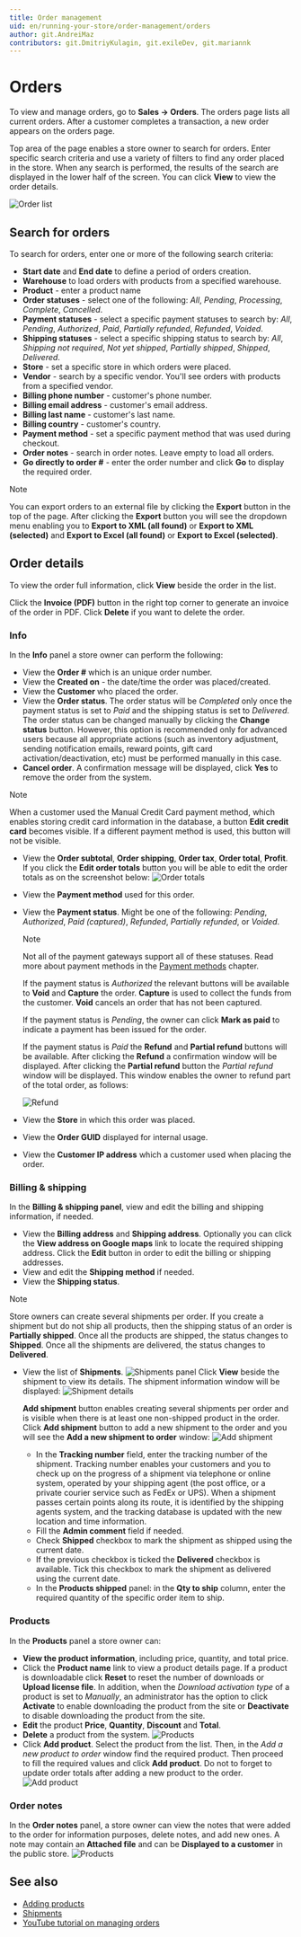 ```yaml
---
title: Order management
uid: en/running-your-store/order-management/orders
author: git.AndreiMaz
contributors: git.DmitriyKulagin, git.exileDev, git.mariannk
---
```


# Orders

To view and manage orders, go to **Sales → Orders**. The orders page lists all current orders. After a customer completes a transaction, a new order appears on the orders page.

Top area of the page enables a store owner to search for orders. Enter specific search criteria and use a variety of filters to find any order placed in the store. When any search is performed, the results of the search are displayed in the lower half of the screen. You can click **View** to view the order details.

![Order list](_static/orders/search.jpg)

## Search for orders
To search for orders, enter one or more of the following search criteria:

* **Start date** and **End date** to define a period of orders creation.
* **Warehouse** to load orders with products from a specified warehouse.
* **Product** - enter a product name
* **Order statuses** - select one of the following: *All*, *Pending*, *Processing*, *Complete*, *Cancelled*.
* **Payment statuses** - select a specific payment statuses to search by: *All*, *Pending*, *Authorized*, *Paid*, *Partially refunded*, *Refunded*, *Voided*.
* **Shipping statuses** - select a specific shipping status to search by: *All*, *Shipping not required*, *Not yet shipped*, *Partially shipped*, *Shipped*, *Delivered*.
* **Store** - set a specific store in which orders were placed.
* **Vendor** - search by a specific vendor. You'll see orders with products from a specified vendor.
* **Billing phone number** - customer's phone number.
* **Billing email address** - customer's email address.
* **Billing last name** - customer's last name.
* **Billing country** - customer's country.
* **Payment method**  - set a specific payment method that was used during checkout.
* **Order notes** - search in order notes. Leave empty to load all orders.
* **Go directly to order #** - enter the order number and click **Go** to display the required order.

> [!NOTE]
> 
> You can export orders to an external file by clicking the **Export** button in the top of the page. After clicking the **Export** button you will see the dropdown menu enabling you to **Export to XML (all found)** or **Export to XML (selected)** and **Export to Excel (all found)** or **Export to Excel (selected)**.

## Order details
To view the order full information, click **View** beside the order in the list.

Click the **Invoice (PDF)** button in the right top corner to generate an invoice of the order in PDF. Click **Delete** if you want to delete the order.

### Info

In the **Info** panel a store owner can perform the following:
* View the **Order #** which is an unique order number.
* View the **Created on** - the date/time the order was placed/created.
* View the **Customer** who placed the order.
* View the **Order status**. The order status will be *Completed* only once the payment status is set to *Paid* and the shipping status is set to *Delivered*. The order status can be changed manually by clicking the **Change status** button. However, this option is recommended only for advanced users because all appropriate actions (such as inventory adjustment, sending notification emails, reward points, gift card activation/deactivation, etc) must be performed manually in this case.
* **Cancel order**. A confirmation message will be displayed, click **Yes** to remove the order from the system.

> [!NOTE]
> 
> When a customer used the Manual Credit Card payment method, which enables storing credit card information in the database, a button **Edit credit card** becomes visible. If a different payment method is used, this button will not be visible.

* View the **Order subtotal**, **Order shipping**, **Order tax**, **Order total**, **Profit**. If you click the **Edit order totals** button you will be able to edit the order totals as on the screenshot below:
	![Order totals](_static/orders/edit-totals.jpg)

* View the **Payment method** used for this order.
* View the **Payment status**. Might be one of the following: *Pending*, *Authorized*, *Paid (captured)*, *Refunded*, *Partially refunded*, or *Voided*.
	> [!NOTE]
	> 
	> Not all of the payment gateways support all of these statuses. Read more about payment methods in the [Payment methods](xref:en/getting-started/configure-payments/payment-methods/index) chapter.

	If the payment status is *Authorized* the relevant buttons will be available to **Void** and **Capture** the order. **Capture** is used to collect the funds from the customer. **Void** cancels an order that has not been captured. 
	
	If the payment status is *Pending*, the owner can click **Mark as paid** to indicate a payment has been issued for the order. 
	
	If the payment status is *Paid* the **Refund** and **Partial refund** buttons will be available. After clicking the **Refund** a confirmation window will be displayed. After clicking the **Partial refund** button the *Partial refund* window will be displayed. This window enables the owner to refund part of the total order, as follows:

	![Refund](_static/orders/refund.png)
	
* View the **Store** in which this order was placed.
* View the **Order GUID** displayed for internal usage.
* View the **Customer IP address** which a customer used when placing the order.
 
### Billing & shipping
In the **Billing & shipping panel**, view and edit the billing and shipping information, if needed. 

* View the **Billing address** and **Shipping address**. Optionally you can click the **View address on Google maps** link to locate the required shipping address. Click the **Edit** button in order to edit the billing or shipping addresses.
* View and edit the **Shipping method** if needed.
* View the **Shipping status**.

> [!NOTE]
> 
> Store owners can create several shipments per order. If you create a shipment but do not ship all products, then the shipping status of an order is **Partially shipped**. Once all the products are shipped, the status changes to **Shipped**. Once all the shipments are delivered, the status changes to **Delivered**.

* View the list of **Shipments**. 
	![Shipments panel](_static/orders/shipments.jpg)
	Click **View** beside the shipment to view its details. The shipment information window will be displayed: 
	![Shipment details](_static/orders/shipment-details.jpg)

	**Add shipment** button enables creating several shipments per order and is visible when there is at least one non-shipped product in the order. Click **Add shipment** button to add a new shipment to the order and you will see the **Add a new shipment to order** window: 
		![Add shipment](_static/orders/add-shipment.jpg)
		
	* In the **Tracking number** field, enter the tracking number of the shipment. Tracking number enables your customers and you to check up on the progress of a shipment via telephone or online system, operated by your shipping agent (the post office, or a private courier service such as FedEx or UPS). When a shipment passes certain points along its route, it is identified by the shipping agents system, and the tracking database is updated with the new location and time information.
	* Fill the **Admin comment** field if needed.
	* Check **Shipped** checkbox to mark the shipment as shipped using the current date.
	* If the previous checkbox is ticked the **Delivered** checkbox is available. Tick this checkbox to mark the shipment as delivered using the current date.
	* In the **Products shipped** panel: in the **Qty to ship** column, enter the required quantity of the specific order item to ship.

### Products
In the **Products** panel a store owner can:
* **View the product information**, including price, quantity, and total price.
* Click the **Product name** link to view a product details page. If a product is downloadable click **Reset** to reset the number of downloads or **Upload license file**. In addition, when the *Download activation type* of a product is set to *Manually*, an administrator has the option to click **Activate** to enable downloading the product from the site or **Deactivate** to disable downloading the product from the site.
* **Edit** the product **Price**, **Quantity**, **Discount** and **Total**.
* **Delete** a product from the system.
	![Products](_static/orders/products.jpg)
* Click **Add product**. Select the product from the list. Then, in the *Add a new product to order* window find the required product. Then proceed to fill the required values and click **Add product**. Do not to forget to update order totals after adding a new product to the order.
	![Add product](_static/orders/add-product.jpg)

### Order notes
In the **Order notes** panel, a store owner can view the notes that were added to the order for information purposes, delete notes, and add new ones. A note may contain an **Attached file** and can be **Displayed to a customer** in the public store.
![Products](_static/orders/note.jpg)


## See also

* [Adding products](xref:en/running-your-store/catalog/products/add-products)
* [Shipments](xref:en/running-your-store/order-management/shipping-management)
* [YouTube tutorial on managing orders](https://www.youtube.com/watch?v=z6TUJOO3gVg&index=5&list=PLnL_aDfmRHwsbhj621A-RFb1KnzeFxYz4)
